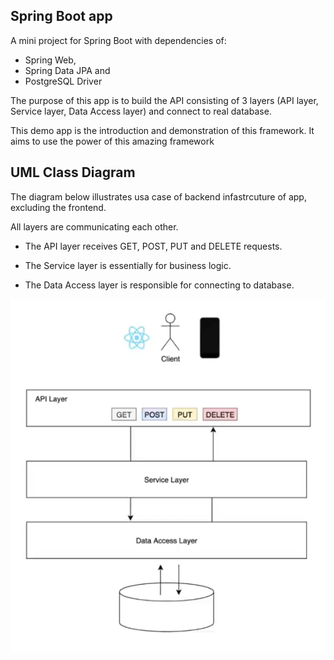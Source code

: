 ## Spring Boot app
A mini project for Spring Boot with dependencies of:
- Spring Web, 
- Spring Data JPA and
- PostgreSQL Driver

The purpose of this app is to build the API consisting of 3 layers (API layer, Service layer, Data Access layer) and connect to real database. 


This demo app is the introduction and demonstration of this framework. It aims to use the power of this amazing framework 


## UML Class Diagram

The diagram below illustrates usa case of backend infastrcuture of app, excluding the frontend. 

All layers are communicating each other. 

- The API layer receives GET, POST, PUT and DELETE requests. 

- The Service layer is essentially for business logic. 

- The Data Access layer is responsible for connecting to database. 

![Intro Page](https://github.com/gulbalasalamov/springboot-web-datajpa-postgresql/blob/master/docs/diagram.png)

